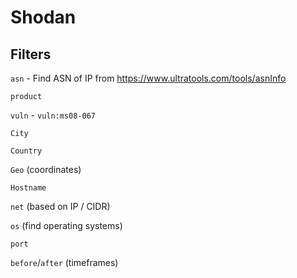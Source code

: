# Shodan

## Filters

`asn` - Find ASN of IP from https://www.ultratools.com/tools/asnInfo

`product`

`vuln` - `vuln:ms08-067`

`City`

`Country`

`Geo` (coordinates)

`Hostname`

`net` (based on IP / CIDR)

`os` (find operating systems)

`port`

`before`/`after` (timeframes)
